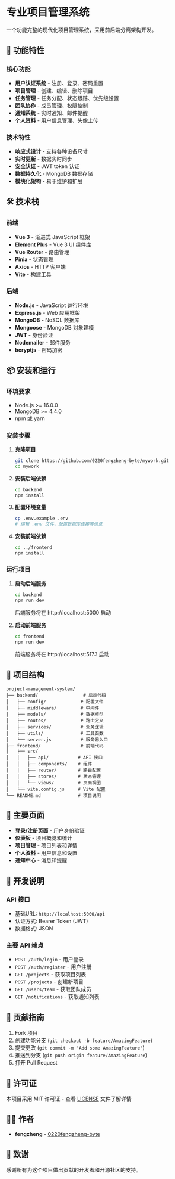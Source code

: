 # 专业项目管理系统

一个功能完整的现代化项目管理系统，采用前后端分离架构开发。

## 🚀 功能特性

### 核心功能
- **用户认证系统** - 注册、登录、密码重置
- **项目管理** - 创建、编辑、删除项目
- **任务管理** - 任务分配、状态跟踪、优先级设置
- **团队协作** - 成员管理、权限控制
- **通知系统** - 实时通知、邮件提醒
- **个人资料** - 用户信息管理、头像上传

### 技术特性
- **响应式设计** - 支持各种设备尺寸
- **实时更新** - 数据实时同步
- **安全认证** - JWT token 认证
- **数据持久化** - MongoDB 数据存储
- **模块化架构** - 易于维护和扩展

## 🛠️ 技术栈

### 前端
- **Vue 3** - 渐进式 JavaScript 框架
- **Element Plus** - Vue 3 UI 组件库
- **Vue Router** - 路由管理
- **Pinia** - 状态管理
- **Axios** - HTTP 客户端
- **Vite** - 构建工具

### 后端
- **Node.js** - JavaScript 运行环境
- **Express.js** - Web 应用框架
- **MongoDB** - NoSQL 数据库
- **Mongoose** - MongoDB 对象建模
- **JWT** - 身份验证
- **Nodemailer** - 邮件服务
- **bcryptjs** - 密码加密

## 📦 安装和运行

### 环境要求
- Node.js >= 16.0.0
- MongoDB >= 4.4.0
- npm 或 yarn

### 安装步骤

1. **克隆项目**
   ```bash
   git clone https://github.com/0220fengzheng-byte/mywork.git
   cd mywork
   ```

2. **安装后端依赖**
   ```bash
   cd backend
   npm install
   ```

3. **配置环境变量**
   ```bash
   cp .env.example .env
   # 编辑 .env 文件，配置数据库连接等信息
   ```

4. **安装前端依赖**
   ```bash
   cd ../frontend
   npm install
   ```

### 运行项目

1. **启动后端服务**
   ```bash
   cd backend
   npm run dev
   ```
   后端服务将在 http://localhost:5000 启动

2. **启动前端服务**
   ```bash
   cd frontend
   npm run dev
   ```
   前端服务将在 http://localhost:5173 启动

## 📁 项目结构

```
project-management-system/
├── backend/                 # 后端代码
│   ├── config/             # 配置文件
│   ├── middleware/         # 中间件
│   ├── models/             # 数据模型
│   ├── routes/             # 路由定义
│   ├── services/           # 业务逻辑
│   ├── utils/              # 工具函数
│   └── server.js           # 服务器入口
├── frontend/               # 前端代码
│   ├── src/
│   │   ├── api/           # API 接口
│   │   ├── components/    # 组件
│   │   ├── router/        # 路由配置
│   │   ├── stores/        # 状态管理
│   │   └── views/         # 页面视图
│   └── vite.config.js     # Vite 配置
└── README.md              # 项目说明
```

## 🎯 主要页面

- **登录/注册页面** - 用户身份验证
- **仪表板** - 项目概览和统计
- **项目管理** - 项目列表和详情
- **个人资料** - 用户信息和设置
- **通知中心** - 消息和提醒

## 🔧 开发说明

### API 接口
- 基础URL: `http://localhost:5000/api`
- 认证方式: Bearer Token (JWT)
- 数据格式: JSON

### 主要 API 端点
- `POST /auth/login` - 用户登录
- `POST /auth/register` - 用户注册
- `GET /projects` - 获取项目列表
- `POST /projects` - 创建新项目
- `GET /users/team` - 获取团队成员
- `GET /notifications` - 获取通知列表

## 🤝 贡献指南

1. Fork 项目
2. 创建功能分支 (`git checkout -b feature/AmazingFeature`)
3. 提交更改 (`git commit -m 'Add some AmazingFeature'`)
4. 推送到分支 (`git push origin feature/AmazingFeature`)
5. 打开 Pull Request

## 📄 许可证

本项目采用 MIT 许可证 - 查看 [LICENSE](LICENSE) 文件了解详情

## 👨‍💻 作者

- **fengzheng** - [0220fengzheng-byte](https://github.com/0220fengzheng-byte)

## 🙏 致谢

感谢所有为这个项目做出贡献的开发者和开源社区的支持。